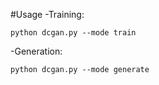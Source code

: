 #Usage
-Training:
```
python dcgan.py --mode train
```  

-Generation:
```
python dcgan.py --mode generate
```


